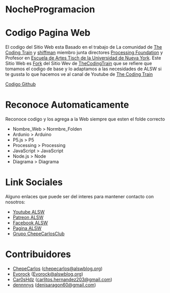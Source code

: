# NocheProgramacion


# Codigo Pagina Web

El codigo del Sitio Web esta Basado en el trabajo de La comunidad de [The Coding Train](https://github.com/CodingTrain) y [shiffman](https://shiffman.net/) miembro junta directores [Processing Foundation](https://processing.org/) y Profesor en [Escuela de Artes Tisch de la Universidad de Nueva York](https://tisch.nyu.edu/).
Este Sitio Web es [Fork](https://en.wikipedia.org/wiki/Fork_(software_development)) del Sitio Wev de [TheCodingTrain](https://thecodingtrain.com/) que se refiere que tomamos el codigo de base y lo adaptamos a las necesidades de ALSW si te gussta lo que hacemos ve al canal de Youtube de [The Coding Train](https://www.youtube.com/user/shiffman)

[Codigo Github ](https://github.com/CodingTrain/website)

# Reconoce Automaticamente

Reconoce codigo y los agrega a la Web siempre que esten el folde correcto

-   Nombre_Web > Normbre_Folden
-   Ardunio > Arduino
-   P5.js > P5
-   Processing > Processing
-   JavaScript > JavaScript
-   Node.js > Node
-   Diagrama > Diagrama

# Link Sociales

Alguno enlaces que puede ser del interes para mantener contacto con nosotros:

* [Youtube ALSW](http://youtube.com/alswnet)
* [Patreon ALSW](http://patreon.com/alswnet)
* [Facebook ALSW](http://facebook.com/alswnet)
* [Pagina ALSW](http://alsw.net)
* [Grupo ChepeCarlosClub](http://www.facebook.com/groups/chepecarlosclub/)

# Contribuidores

* [ChepeCarlos](https://github.com/chepecarlos) (chepecarlos@alswblog.org)
* [Evorock](https://github.com/chepecarlos) (Evorock@alswblog.org)
* [Car0sHdz](https://github.com/carl0shdz) (carlitos.hernandez203@gmail.com)
* [dennnnys](https://github.com/dennnnys) (denisaragon60@gmail.com)
